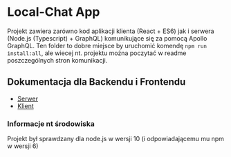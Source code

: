 # Local-Chat App

Projekt zawiera zarówno kod aplikacji klienta (React + ES6) jak i serwera (Node.js (Typescript) + GraphQL) komunikujące się za pomocą Apollo GraphQL. 
Ten folder to dobre miejsce by uruchomić komendę `npm run install:all`, ale wiecej nt. projektu można poczytać w readme poszczególnych stron komunikacji.

## Dokumentacja dla Backendu i Frontendu
- [Serwer](/server/README.md)
- [Klient](/client-simple/README.md)

### Informacje nt środowiska
Projekt był sprawdzany dla node.js w wersji 10 (i odpowiadającemu mu npm w wersji 6)
